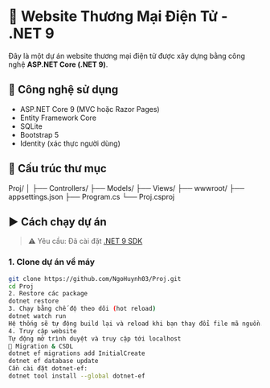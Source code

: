 # 🛒 Website Thương Mại Điện Tử - .NET 9

Đây là một dự án website thương mại điện tử được xây dựng bằng công nghệ **ASP.NET Core (.NET 9)**.

## 🚀 Công nghệ sử dụng

- ASP.NET Core 9 (MVC hoặc Razor Pages)
- Entity Framework Core
- SQLite
- Bootstrap 5
- Identity (xác thực người dùng)

## 📂 Cấu trúc thư mục

Proj/
│
├── Controllers/
├── Models/
├── Views/
├── wwwroot/
├── appsettings.json
├── Program.cs
└── Proj.csproj

## ▶️ Cách chạy dự án

> ⚠️ Yêu cầu: Đã cài đặt [.NET 9 SDK](https://dotnet.microsoft.com/download/dotnet/9.0)

### 1. Clone dự án về máy
```bash
git clone https://github.com/NgoHuynh03/Proj.git
cd Proj
2. Restore các package
dotnet restore
3. Chạy bằng chế độ theo dõi (hot reload)
dotnet watch run
Hệ thống sẽ tự động build lại và reload khi bạn thay đổi file mã nguồn.
4. Truy cập website
Tự động mở trình duyệt và truy cập tới localhost
🧪 Migration & CSDL
dotnet ef migrations add InitialCreate
dotnet ef database update
Cần cài đặt dotnet-ef:
dotnet tool install --global dotnet-ef
